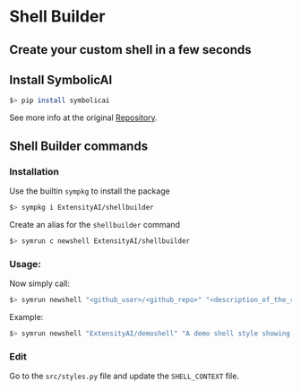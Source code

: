 # Shell Builder
## Create your custom shell in a few seconds

## Install SymbolicAI

```bash
$> pip install symbolicai
```

See more info at the original [Repository](https://github.com/ExtensityAI/symbolicai).

## Shell Builder commands

### Installation

Use the builtin `sympkg` to install the package
```bash
$> sympkg i ExtensityAI/shellbuilder
```
Create an alias for the `shellbuilder` command
```bash
$> symrun c newshell ExtensityAI/shellbuilder
```

### Usage:

Now simply call:
```bash
$> symrun newshell "<github_user>/<github_repo>" "<description_of_the_repo>"
```

Example:
```bash
$> symrun newshell "ExtensityAI/demoshell" "A demo shell style showing a lot of examples"
```

### Edit

Go to the `src/styles.py` file and update the `SHELL_CONTEXT` file.
